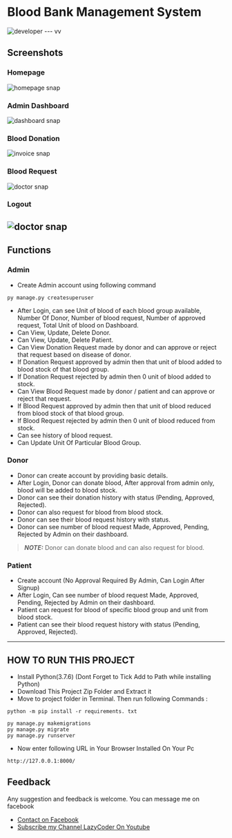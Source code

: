 # Blood Bank Management System
![developer](https://img.shields.io/badge/Developed%20By%20%3A-Sumit%20Kumar-red)
---  vv
## Screenshots
### Homepage
![homepage snap](https://github.com/sumitkumar1503/bloodbankmanagement/blob/master/static/screenshot/homepage.png?raw=true)
### Admin Dashboard
![dashboard snap](https://github.com/sumitkumar1503/bloodbankmanagement/blob/master/static/screenshot/admindashboard.png?raw=true)
### Blood Donation 
![invoice snap](https://github.com/sumitkumar1503/bloodbankmanagement/blob/master/static/screenshot/blooddonation.png?raw=true)
### Blood Request
![doctor snap](https://github.com/sumitkumar1503/bloodbankmanagement/blob/master/static/screenshot/bloodrequest.png?raw=true)
### Logout
![doctor snap](https://github.com/sumitkumar1503/bloodbankmanagement/blob/master/static/screenshot/logout.png?raw=true)
---
## Functions

### Admin
- Create Admin account using following command
```
py manage.py createsuperuser
```
- After Login, can see Unit of blood of each blood group available, Number Of Donor, Number of blood request, Number of approved request, Total Unit of blood on Dashboard.
- Can View, Update, Delete Donor.
- Can View, Update, Delete Patient.
- Can View Donation Request made by donor and can approve or reject that request based on disease of donor.
- If Donation Request approved by admin then that unit of blood added to blood stock of that blood group.
- If Donation Request rejected by admin then 0 unit of blood added to stock.
- Can View Blood Request made by donor / patient and can approve or reject that request.
- If Blood Request approved by admin then that unit of blood reduced from blood stock of that blood group.
- If Blood Request rejected by admin then 0 unit of blood reduced from stock.
- Can see history of blood request.
- Can Update Unit Of Particular Blood Group.


### Donor
- Donor can create account by providing basic details.
- After Login, Donor can donate blood, After approval from admin only, blood will be added to blood stock.
- Donor can see their donation history with status (Pending, Approved, Rejected).
- Donor can also request for blood from blood stock.
- Donor can see their blood request history with status.
- Donor can see number of blood request Made, Approved, Pending, Rejected by Admin on their dashboard.
> **_NOTE:_**  Donor can donate blood and can also request for blood.





### Patient
- Create account (No Approval Required By Admin, Can Login After Signup)
- After Login, Can see number of blood request Made, Approved, Pending, Rejected by Admin on their dashboard.
- Patient can request for blood of specific blood group and unit from blood stock.
- Patient can see their blood request history with status (Pending, Approved, Rejected).

---

## HOW TO RUN THIS PROJECT
- Install Python(3.7.6) (Dont Forget to Tick Add to Path while installing Python)
- Download This Project Zip Folder and Extract it
- Move to project folder in Terminal. Then run following Commands :

```
python -m pip install -r requirements. txt
```

```
py manage.py makemigrations
py manage.py migrate
py manage.py runserver
```
- Now enter following URL in Your Browser Installed On Your Pc
```
http://127.0.0.1:8000/
```


## Feedback
Any suggestion and feedback is welcome. You can message me on facebook
- [Contact on Facebook](https://fb.com/sumit.luv)
- [Subscribe my Channel LazyCoder On Youtube](https://youtube.com/lazycoders)
